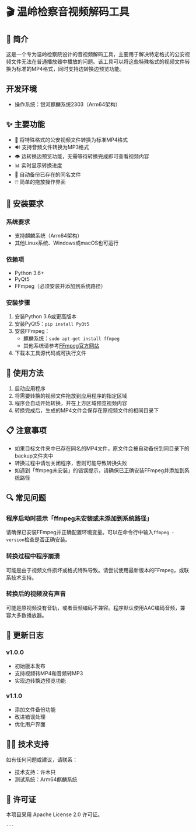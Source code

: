 # 🎬 温岭检察音视频解码工具

## 📝 简介

这是一个专为温岭检察院设计的音视频解码工具，主要用于解决特定格式的公安视频文件无法在普通播放器中播放的问题。该工具可以将这些特殊格式的视频文件转换为标准的MP4格式，同时支持边转换边预览功能。

## 开发环境
- 操作系统：银河麒麟系统2303（Arm64架构）

## ✨ 主要功能

- 🔄 将特殊格式的公安视频文件转换为标准MP4格式
- 🔊 支持音频文件转换为MP3格式
- 👁️ 边转换边预览功能，无需等待转换完成即可查看视频内容
- 📊 实时显示转换进度
- 📂 自动备份已存在的同名文件
- 🖱️ 简单的拖放操作界面

## 🔧 安装要求

### 系统要求

- 支持麒麟系统（Arm64架构）
- 其他Linux系统、Windows或macOS也可运行

### 依赖项

- Python 3.6+
- PyQt5
- FFmpeg（必须安装并添加到系统路径）

### 安装步骤

1. 安装Python 3.6或更高版本
2. 安装PyQt5：`pip install PyQt5`
3. 安装FFmpeg：
   - 麒麟系统：`sudo apt-get install ffmpeg`
   - 其他系统请参考[FFmpeg官方网站](https://ffmpeg.org/download.html)
4. 下载本工具源代码或可执行文件

## 🚀 使用方法

1. 启动应用程序
2. 将需要转换的视频文件拖放到应用程序的指定区域
3. 程序会自动开始转换，并在上方区域预览视频内容
4. 转换完成后，生成的MP4文件会保存在原视频文件的相同目录下

## 📋 注意事项

- 如果目标文件夹中已存在同名的MP4文件，原文件会被自动备份到同目录下的backup文件夹中
- 转换过程中请勿关闭程序，否则可能导致转换失败
- 如遇到「ffmpeg未安装」的错误提示，请确保已正确安装FFmpeg并添加到系统路径

## 🔍 常见问题

### 程序启动时提示「ffmpeg未安装或未添加到系统路径」

请确保已安装FFmpeg并正确配置环境变量。可以在命令行中输入`ffmpeg -version`检查是否正确安装。

### 转换过程中程序崩溃

可能是由于视频文件损坏或格式特殊导致。请尝试使用最新版本的FFmpeg，或联系技术支持。

### 转换后的视频没有声音

可能是原视频没有音轨，或者音频编码不兼容。程序默认使用AAC编码音频，兼容大多数播放器。

## 🔄 更新日志

### v1.0.0
- 初始版本发布
- 支持视频转MP4和音频转MP3
- 实现边转换边预览功能

### v1.1.0
- 添加文件备份功能
- 改进错误处理
- 优化用户界面

## 👨‍💻 技术支持

如有任何问题或建议，请联系：
- 技术支持：许木只
- 测试系统：Arm64麒麟系统

## 📄 许可证

本项目采用 Apache License 2.0 许可证。

```
---
